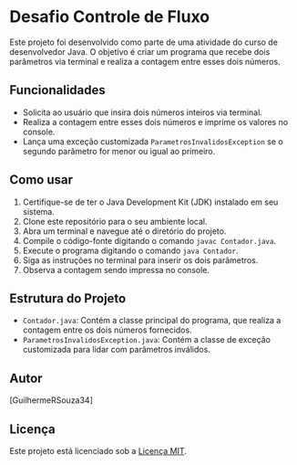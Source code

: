 # Desafio Controle de Fluxo

Este projeto foi desenvolvido como parte de uma atividade do curso de desenvolvedor Java. O objetivo é criar um programa que recebe dois parâmetros via terminal e realiza a contagem entre esses dois números.

## Funcionalidades

- Solicita ao usuário que insira dois números inteiros via terminal.
- Realiza a contagem entre esses dois números e imprime os valores no console.
- Lança uma exceção customizada `ParametrosInvalidosException` se o segundo parâmetro for menor ou igual ao primeiro.

## Como usar

1. Certifique-se de ter o Java Development Kit (JDK) instalado em seu sistema.
2. Clone este repositório para o seu ambiente local.
3. Abra um terminal e navegue até o diretório do projeto.
4. Compile o código-fonte digitando o comando `javac Contador.java`.
5. Execute o programa digitando o comando `java Contador`.
6. Siga as instruções no terminal para inserir os dois parâmetros.
7. Observa a contagem sendo impressa no console.

## Estrutura do Projeto

- `Contador.java`: Contém a classe principal do programa, que realiza a contagem entre os dois números fornecidos.
- `ParametrosInvalidosException.java`: Contém a classe de exceção customizada para lidar com parâmetros inválidos.

## Autor

[GuilhermeRSouza34]

## Licença

Este projeto está licenciado sob a [Licença MIT](LICENSE).
